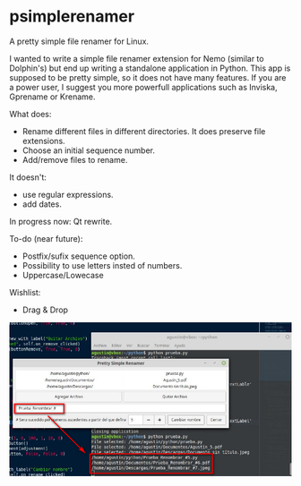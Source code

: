 # psimplerenamer
A pretty simple file renamer for Linux.

I wanted to write a simple file renamer extension for Nemo (similar to Dolphin's) but end up writing a standalone application in Python.
This app is supposed to be pretty simple, so it does not have many features. If you are a power user, I suggest you more powerfull applications such as Inviska, Gprename or Krename.

What does:
- Rename different files in different directories. It does preserve file extensions.
- Choose an initial sequence number.
- Add/remove files to rename.

It doesn't:
- use regular expressions. 
- add dates.

In progress now: Qt rewrite.

To-do (near future):
- Postfix/sufix sequence option.
- Possibility to use letters insted of numbers.
- Uppercase/Lowecase

Wishlist:
- Drag & Drop

<img src="https://github.com/akanashiro/psimplerenamer/blob/master/psimplerenamer.png">
